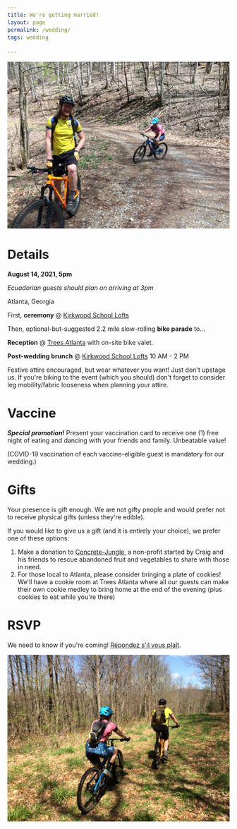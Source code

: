 ```yaml
---
title: We're getting married!
layout: page
permalink: /wedding/
tags: wedding

---
```

![](/images/riding.JPG)

# Details
**August 14, 2021, 5pm**

*Ecuadorian guests should plan on arriving at 3pm*

Atlanta, Georgia

First, **ceremony** @ [Kirkwood School Lofts](https://goo.gl/maps/NMWM1fWwzF2E6FRg7)

Then, optional-but-suggested 2.2 mile slow-rolling **bike parade** to...

**Reception** @ [Trees Atlanta](https://www.treesatlanta.org/) with on-site bike valet.

**Post-wedding brunch** @ [Kirkwood School Lofts](https://goo.gl/maps/NMWM1fWwzF2E6FRg7) 10 AM - 2 PM

Festive attire encouraged, but wear whatever you want! Just don't upstage us. If you're biking to the event (which you should) don't forget to consider leg mobility/fabric looseness when planning your attire.

# Vaccine

***Special promotion!*** Present your vaccination card to receive one (1) free night of eating and dancing with your friends and family. Unbeatable value!

(COVID-19 vaccination of each vaccine-eligible guest is mandatory for our wedding.)

# Gifts
Your presence is gift enough. We are not gifty people and would prefer not to receive physical gifts (unless they're edible).

If you would like to give us a gift (and it is entirely your choice), we prefer one of these options:

1. Make a donation to [Concrete-Jungle](https://www.concrete-jungle.org/), a non-profit started by Craig and his friends to rescue abandoned fruit and vegetables to share with those in need.
2. For those local to Atlanta, please consider bringing a plate of cookies! We'll have a cookie room at Trees Atlanta where all our guests can make their own cookie medley to bring home at the end of the evening (plus cookies to eat while you're there)

# RSVP

We need to know if you're coming! [Répondez s'il vous plaît](https://docs.google.com/forms/d/e/1FAIpQLSfHMGkYJDAFl4x0VJfo1EyQyeg-4wOVq3fyrA0bNBwsPj2XbQ/viewform?usp=sf_link).

![](/images/riding-into-sunset.JPG)
